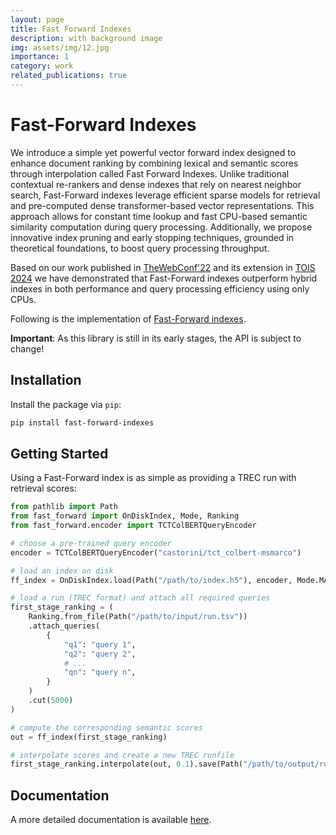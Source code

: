 ```yaml
---
layout: page
title: Fast Forward Indexes
description: with background image
img: assets/img/12.jpg
importance: 1
category: work
related_publications: true
---
```


# Fast-Forward Indexes

We introduce a simple yet powerful vector forward index designed to enhance document ranking by combining lexical and semantic scores through interpolation called Fast Forward Indexes. Unlike traditional contextual re-rankers and dense indexes that rely on nearest neighbor search, Fast-Forward indexes leverage efficient sparse models for retrieval and pre-computed dense transformer-based vector representations. This approach allows for constant time lookup and fast CPU-based semantic similarity computation during query processing. Additionally, we propose innovative index pruning and early stopping techniques, grounded in theoretical foundations, to boost query processing throughput. 

Based on our work published in [TheWebConf'22](https://dl.acm.org/doi/abs/10.1145/3485447.3511955) and its extension in [TOIS 2024](https://dl.acm.org/doi/pdf/10.1145/3631939) we have demonstrated that Fast-Forward indexes outperform hybrid indexes in both performance and query processing efficiency using only CPUs. 

Following is the implementation of [Fast-Forward indexes](https://dl.acm.org/doi/abs/10.1145/3485447.3511955).

**Important**: As this library is still in its early stages, the API is subject to change!

## Installation

Install the package via `pip`:

```bash
pip install fast-forward-indexes
```

## Getting Started

Using a Fast-Forward index is as simple as providing a TREC run with retrieval scores:

```python
from pathlib import Path
from fast_forward import OnDiskIndex, Mode, Ranking
from fast_forward.encoder import TCTColBERTQueryEncoder

# choose a pre-trained query encoder
encoder = TCTColBERTQueryEncoder("castorini/tct_colbert-msmarco")

# load an index on disk
ff_index = OnDiskIndex.load(Path("/path/to/index.h5"), encoder, Mode.MAXP)

# load a run (TREC format) and attach all required queries
first_stage_ranking = (
    Ranking.from_file(Path("/path/to/input/run.tsv"))
    .attach_queries(
        {
            "q1": "query 1",
            "q2": "query 2",
            # ...
            "qn": "query n",
        }
    )
    .cut(5000)
)

# compute the corresponding semantic scores
out = ff_index(first_stage_ranking)

# interpolate scores and create a new TREC runfile
first_stage_ranking.interpolate(out, 0.1).save(Path("/path/to/output/run.tsv"))
```

## Documentation

A more detailed documentation is available [here](https://mrjleo.github.io/fast-forward-indexes/docs).
